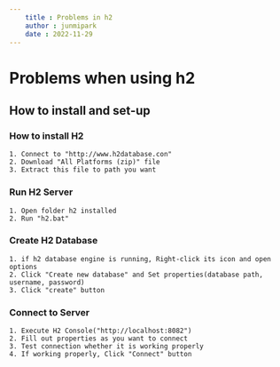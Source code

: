 ```yaml
---
    title : Problems in h2
    author : junmipark
    date : 2022-11-29
---
```


# Problems when using h2

## How to install and set-up

### How to install H2

    1. Connect to "http://www.h2database.con"
    2. Download "All Platforms (zip)" file
    3. Extract this file to path you want

### Run H2 Server

    1. Open folder h2 installed
    2. Run "h2.bat"

### Create H2 Database

    1. if h2 database engine is running, Right-click its icon and open options
    2. Click "Create new database" and Set properties(database path, username, password)
    3. Click "create" button

### Connect to Server

    1. Execute H2 Console("http://localhost:8082")
    2. Fill out properties as you want to connect
    3. Test connection whether it is working properly
    4. If working properly, Click "Connect" button
